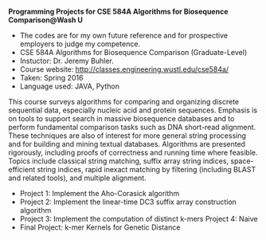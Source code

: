 **Programming Projects for CSE 584A Algorithms for Biosequence Comparison@Wash U**

- The codes are for my own future reference and for prospective employers to judge my competence.
- CSE 584A Algorithms for Biosequence Comparison (Graduate-Level)
- Instuctor: Dr. Jeremy Buhler.
- Course website: http://classes.engineering.wustl.edu/cse584a/ 
- Taken: Spring 2016
- Language used: JAVA, Python

This course surveys algorithms for comparing and organizing discrete sequential data, especially nucleic acid and protein sequences. Emphasis is on tools to support search in massive biosequence databases and to perform fundamental comparison tasks such as DNA short-read alignment. These techniques are also of interest for more general string processing and for building and mining textual databases. Algorithms are presented rigorously, including proofs of correctness and running time where feasible. Topics include classical string matching, suffix array string indices, space-efficient string indices, rapid inexact matching by filtering (including BLAST and related tools), and multiple alignment. 

* Project 1:  Implement the Aho-Corasick algorithm
* Project 2: Implement the linear-time DC3 suffix array construction algorithm
*	Project 3: Implement the computation of distinct k-mers Project 4: Naive 
*	Final Project: k-mer Kernels for Genetic Distance

